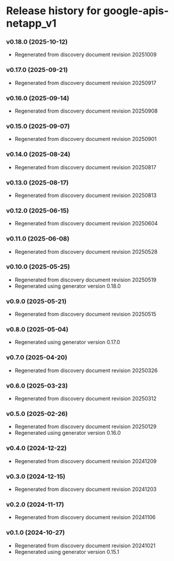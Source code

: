 # Release history for google-apis-netapp_v1

### v0.18.0 (2025-10-12)

* Regenerated from discovery document revision 20251009

### v0.17.0 (2025-09-21)

* Regenerated from discovery document revision 20250917

### v0.16.0 (2025-09-14)

* Regenerated from discovery document revision 20250908

### v0.15.0 (2025-09-07)

* Regenerated from discovery document revision 20250901

### v0.14.0 (2025-08-24)

* Regenerated from discovery document revision 20250817

### v0.13.0 (2025-08-17)

* Regenerated from discovery document revision 20250813

### v0.12.0 (2025-06-15)

* Regenerated from discovery document revision 20250604

### v0.11.0 (2025-06-08)

* Regenerated from discovery document revision 20250528

### v0.10.0 (2025-05-25)

* Regenerated from discovery document revision 20250519
* Regenerated using generator version 0.18.0

### v0.9.0 (2025-05-21)

* Regenerated from discovery document revision 20250515

### v0.8.0 (2025-05-04)

* Regenerated using generator version 0.17.0

### v0.7.0 (2025-04-20)

* Regenerated from discovery document revision 20250326

### v0.6.0 (2025-03-23)

* Regenerated from discovery document revision 20250312

### v0.5.0 (2025-02-26)

* Regenerated from discovery document revision 20250129
* Regenerated using generator version 0.16.0

### v0.4.0 (2024-12-22)

* Regenerated from discovery document revision 20241209

### v0.3.0 (2024-12-15)

* Regenerated from discovery document revision 20241203

### v0.2.0 (2024-11-17)

* Regenerated from discovery document revision 20241106

### v0.1.0 (2024-10-27)

* Regenerated from discovery document revision 20241021
* Regenerated using generator version 0.15.1

